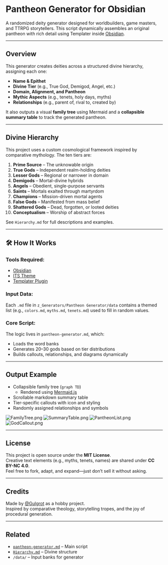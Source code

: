 # Pantheon Generator for Obsidian

A randomized deity generator designed for worldbuilders, game masters, and TTRPG storytellers. This script dynamically assembles an original pantheon with rich detail using Templater inside [Obsidian](https://obsidian.md/).

---

## Overview

This generator creates deities across a structured divine hierarchy, assigning each one:

- **Name & Epithet**
- **Divine Tier** (e.g., True God, Demigod, Angel, etc.)
- **Domain, Alignment, and Pantheon**
- **Mythic Aspects** (e.g., tenets, holy days, myths)
- **Relationships** (e.g., parent of, rival to, created by)

It also outputs a visual **family tree** using Mermaid and a **collapsible summary table** to track the generated pantheon.

---

## Divine Hierarchy

This project uses a custom cosmological framework inspired by comparative mythology. The ten tiers are:

1. **Prime Source** – The unknowable origin
2. **True Gods** – Independent realm-holding deities
3. **Lesser Gods** – Regional or narrower in domain
4. **Demigods** – Mortal-divine hybrids
5. **Angels** – Obedient, single-purpose servants
6. **Saints** – Mortals exalted through martyrdom
7. **Champions** – Mission-driven mortal agents
8. **False Gods** – Manifested from mass belief
9. **Shattered Gods** – Dead, forgotten, or looted deities
10. **Conceptualism** – Worship of abstract forces

See `Hierarchy.md` for full descriptions and examples.

---

## 🛠 How It Works

### Tools Required:
- [Obsidian](https://obsidian.md/)
- [ITS Theme](https://github.com/SlRvb/Obsidian--ITS-Theme)
- [Templater Plugin](https://github.com/SilentVoid13/Templater)

### Input Data:
Each `.md` file in `z_Generators/Pantheon Generator/data` contains a themed list (e.g., `colors.md`, `myths.md`, `tenets.md`) used to fill in random values.

### Core Script:
The logic lives in `pantheon-generator.md`, which:
- Loads the word banks
- Generates 20–30 gods based on tier distributions
- Builds callouts, relationships, and diagrams dynamically

---

## Output Example

- Collapsible family tree (`graph TD`)
	- Rendered using [Mermaid.js](https://mermaid.js.org/)
- Scrollable markdown summary table
- Tier-specific callouts with icon and styling
- Randomly assigned relationships and symbols

![FamilyTree.png](example/FamilyTree.png)
![SummaryTable.png](example/SummaryTable.png)
![PantheonList.png](example/PantheonList.png)
![GodCallout.png](example/GodCallout.png)



---

## License

This project is open source under the **MIT License**.  
Creative text elements (e.g., myths, tenets, names) are shared under **CC BY-NC 4.0**.  
Feel free to fork, adapt, and expand—just don’t sell it without asking.

---

## Credits

Made by [@Gulgrot](https://github.com/Gulgrot) as a hobby project.  
Inspired by comparative theology, storytelling tropes, and the joy of procedural generation.

---

## Related

- [`pantheon-generator.md`](./pantheon-generator.md) – Main script
- [`Hierarchy.md`](./Hierarchy.md) – Divine structure
- `/data/` – Input banks for generator

